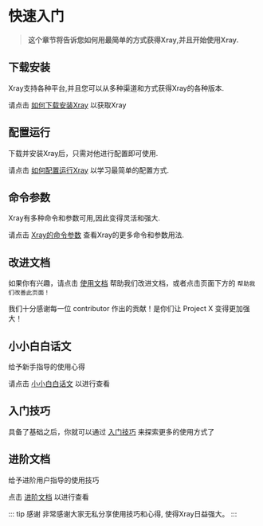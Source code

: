 # 快速入门

> **这个章节将告诉您如何用最简单的方式获得Xray,并且开始使用Xray.**

## 下载安装

Xray支持各种平台,并且您可以从多种渠道和方式获得Xray的各种版本.  
  
请点击 [如何下载安装Xray](./install.md) 以获取Xray

## 配置运行

下载并安装Xray后，只需对他进行配置即可使用.  
  
请点击 [如何配置运行Xray](./config.md) 以学习最简单的配置方式.

## 命令参数

Xray有多种命令和参数可用,因此变得灵活和强大.   
  
请点击 [Xray的命令参数](./command.md) 查看Xray的更多命令和参数用法.
	
## 改进文档

如果你有兴趣，请点击 [使用文档](./document.md) 帮助我们改进文档，或者点击页面下方的 `帮助我们改善此页面！`

我们十分感谢每一位 contributor 作出的贡献！是你们让 Project X 变得更加强大！

## 小小白白话文
给予新手指导的使用心得
  
请点击 [小小白白话文](./level-0/) 以进行查看

## 入门技巧
具备了基础之后，你就可以通过 [入门技巧](./level-1/) 来探索更多的使用方式了

## 进阶文档
给予进阶用户指导的使用技巧  
  
点击 [进阶文档](./level-2/) 以进行查看


::: tip 感谢
非常感谢大家无私分享使用技巧和心得, 使得Xray日益强大。
:::
